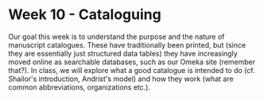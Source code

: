 # Week 10 - Cataloguing

Our goal this week is to understand the purpose and the nature of manuscript catalogues. These have traditionally been printed, but \(since they are essentially just structured data tables\) they have increasingly moved online as searchable databases, such as our Omeka site \(remember that?\). In class, we will explore what a good catalogue is intended to do \(cf. Shailor's introduction, Andrist's model\) and how they work \(what are common abbreviations, organizations etc.\).


